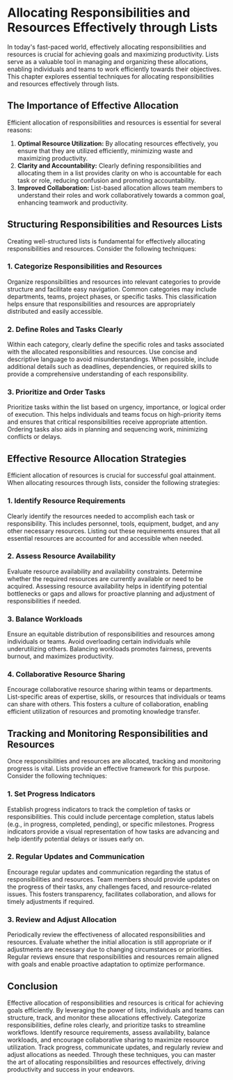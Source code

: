 Allocating Responsibilities and Resources Effectively through Lists
==============================================================================

In today's fast-paced world, effectively allocating responsibilities and resources is crucial for achieving goals and maximizing productivity. Lists serve as a valuable tool in managing and organizing these allocations, enabling individuals and teams to work efficiently towards their objectives. This chapter explores essential techniques for allocating responsibilities and resources effectively through lists.

The Importance of Effective Allocation
--------------------------------------

Efficient allocation of responsibilities and resources is essential for several reasons:

1. **Optimal Resource Utilization:** By allocating resources effectively, you ensure that they are utilized efficiently, minimizing waste and maximizing productivity.
2. **Clarity and Accountability:** Clearly defining responsibilities and allocating them in a list provides clarity on who is accountable for each task or role, reducing confusion and promoting accountability.
3. **Improved Collaboration:** List-based allocation allows team members to understand their roles and work collaboratively towards a common goal, enhancing teamwork and productivity.

Structuring Responsibilities and Resources Lists
------------------------------------------------

Creating well-structured lists is fundamental for effectively allocating responsibilities and resources. Consider the following techniques:

### 1. Categorize Responsibilities and Resources

Organize responsibilities and resources into relevant categories to provide structure and facilitate easy navigation. Common categories may include departments, teams, project phases, or specific tasks. This classification helps ensure that responsibilities and resources are appropriately distributed and easily accessible.

### 2. Define Roles and Tasks Clearly

Within each category, clearly define the specific roles and tasks associated with the allocated responsibilities and resources. Use concise and descriptive language to avoid misunderstandings. When possible, include additional details such as deadlines, dependencies, or required skills to provide a comprehensive understanding of each responsibility.

### 3. Prioritize and Order Tasks

Prioritize tasks within the list based on urgency, importance, or logical order of execution. This helps individuals and teams focus on high-priority items and ensures that critical responsibilities receive appropriate attention. Ordering tasks also aids in planning and sequencing work, minimizing conflicts or delays.

Effective Resource Allocation Strategies
----------------------------------------

Efficient allocation of resources is crucial for successful goal attainment. When allocating resources through lists, consider the following strategies:

### 1. Identify Resource Requirements

Clearly identify the resources needed to accomplish each task or responsibility. This includes personnel, tools, equipment, budget, and any other necessary resources. Listing out these requirements ensures that all essential resources are accounted for and accessible when needed.

### 2. Assess Resource Availability

Evaluate resource availability and availability constraints. Determine whether the required resources are currently available or need to be acquired. Assessing resource availability helps in identifying potential bottlenecks or gaps and allows for proactive planning and adjustment of responsibilities if needed.

### 3. Balance Workloads

Ensure an equitable distribution of responsibilities and resources among individuals or teams. Avoid overloading certain individuals while underutilizing others. Balancing workloads promotes fairness, prevents burnout, and maximizes productivity.

### 4. Collaborative Resource Sharing

Encourage collaborative resource sharing within teams or departments. List-specific areas of expertise, skills, or resources that individuals or teams can share with others. This fosters a culture of collaboration, enabling efficient utilization of resources and promoting knowledge transfer.

Tracking and Monitoring Responsibilities and Resources
------------------------------------------------------

Once responsibilities and resources are allocated, tracking and monitoring progress is vital. Lists provide an effective framework for this purpose. Consider the following techniques:

### 1. Set Progress Indicators

Establish progress indicators to track the completion of tasks or responsibilities. This could include percentage completion, status labels (e.g., in progress, completed, pending), or specific milestones. Progress indicators provide a visual representation of how tasks are advancing and help identify potential delays or issues early on.

### 2. Regular Updates and Communication

Encourage regular updates and communication regarding the status of responsibilities and resources. Team members should provide updates on the progress of their tasks, any challenges faced, and resource-related issues. This fosters transparency, facilitates collaboration, and allows for timely adjustments if required.

### 3. Review and Adjust Allocation

Periodically review the effectiveness of allocated responsibilities and resources. Evaluate whether the initial allocation is still appropriate or if adjustments are necessary due to changing circumstances or priorities. Regular reviews ensure that responsibilities and resources remain aligned with goals and enable proactive adaptation to optimize performance.

Conclusion
----------

Effective allocation of responsibilities and resources is critical for achieving goals efficiently. By leveraging the power of lists, individuals and teams can structure, track, and monitor these allocations effectively. Categorize responsibilities, define roles clearly, and prioritize tasks to streamline workflows. Identify resource requirements, assess availability, balance workloads, and encourage collaborative sharing to maximize resource utilization. Track progress, communicate updates, and regularly review and adjust allocations as needed. Through these techniques, you can master the art of allocating responsibilities and resources effectively, driving productivity and success in your endeavors.
